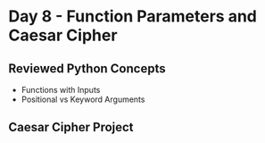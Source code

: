 # Day 8 - Function Parameters and Caesar Cipher

## Reviewed Python Concepts

- Functions with Inputs
- Positional vs Keyword Arguments

## Caesar Cipher Project
